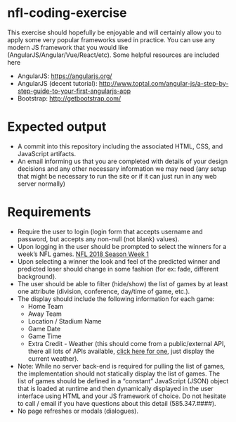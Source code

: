 # nfl-coding-exercise

This exercise should hopefully be enjoyable and will certainly allow you to apply some very popular frameworks used in practice. You can use any modern JS framework that you would like (AngularJS/Angular/Vue/React/etc). Some helpful resources are included here

* AngularJS: https://angularjs.org/
* AngularJS (decent tutorial): http://www.toptal.com/angular-js/a-step-by-step-guide-to-your-first-angularjs-app
* Bootstrap: http://getbootstrap.com/

# Expected output
* A commit into this repository including the associated HTML, CSS, and JavaScript artifacts.
* An email informing us that you are completed with details of your design decisions and any other necessary information we may need (any setup that might be necessary to run the site or if it can just run in any web server normally)

# Requirements  

* Require the user to login (login form that accepts username and password, but accepts any non-null (not blank) values).
* Upon logging in the user should be prompted to select the winners for a week’s NFL games.  [NFL 2018 Season Week 1](http://www.espn.com/nfl/schedule/_/week/1/seasontype/2)
* Upon selecting a winner the look and feel of the predicted winner and predicted loser should change in some fashion (for ex: fade, different background).
* The user should be able to filter (hide/show) the list of games by at least one attribute (division, conference, day/time of game, etc.).
* The display should include the following information for each game: 
  * Home Team
  * Away Team
  * Location / Stadium Name
  * Game Date
  * Game Time
  * Extra Credit - Weather (this should come from a public/external API, there all lots of APIs available, [click here for one](http://openweathermap.org/api), just display the current weather).
* Note: While no server back-end is required for pulling the list of games, the implementation should not statically display the list of games.  The list of games should be defined in a “constant” JavaScript (JSON) object that is loaded at runtime and then dynamically displayed in the user interface using HTML and your JS framework of choice.  Do not hesitate to call / email if you have questions about this detail (585.347.####).
* No page refreshes or modals (dialogues).
